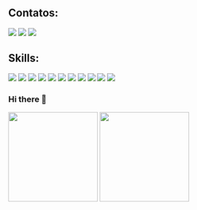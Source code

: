 <div style="background-color: '#FFFFFF';">

## Contatos:

<div>
<a href="https://instagram.com/lightup.marketingdigital" target="blank"><img loading="lazy" src="https://img.shields.io/badge/-Instagram-%23E4405F?style=for-the-badge&logo=instagram&logoColor=white"></a>
<a href="mailto:lucasmatheussc97@gmail.com"><img loading="lazy" src="https://img.shields.io/badge/Gmail-D14836?style=for-the-badge&logo=gmail&logoColor=white"></a>
<a href="https://www.linkedin.com/in/lucascardev" target="blank"><img loading="lazy" src="https://img.shields.io/badge/-LinkedIn-%230077B5?style=for-the-badge&logo=linkedin&logoColor=white"></a>   
</div>

## Skills:

<div>
<img loading="lazy" src="https://img.shields.io/badge/Typescript-blue?style=for-the-badge&logo=typescript&logoColor=%23ffffff">
  <img loading="lazy" src="https://img.shields.io/badge/Javascipt-yellow?style=for-the-badge&logo=javascript&logoColor=%23ffffff">
  <img loading="lazy" src="https://img.shields.io/badge/NodeJS-green?style=for-the-badge&logo=nodedotjs&logoColor=%23ffffff">
  <img loading="lazy" src="https://img.shields.io/badge/ReactJS-lightblue?style=for-the-badge&logo=react&logoColor=%23000000">
  <img loading="lazy" src="https://img.shields.io/badge/React_Native-lightblue?style=for-the-badge&logo=react&logoColor=%23000000">
  <img loading="lazy" src="https://img.shields.io/badge/NextJS-black?style=for-the-badge&logo=nextdotjs&logoColor=%23ffffff">
<img loading="lazy" src="https://img.shields.io/badge/PrismaORM-gray?style=for-the-badge&logo=prisma&logoColor=%23ffffff">
  <img loading="lazy" src="https://img.shields.io/badge/Postgres-%234169E1?style=for-the-badge&logo=postgresql&logoColor=%23ffffff">
  <img loading="lazy" src="https://img.shields.io/badge/Linux-%23FCC624?style=for-the-badge&logo=linux&logoColor=%23000">
  <img loading="lazy" src="https://img.shields.io/badge/Github-%23181717?style=for-the-badge&logo=github&logoColor=%23ffff">
  <img loading="lazy" src="https://img.shields.io/badge/Docker-%232496ED?style=for-the-badge&logo=docker&logoColor=%23ffff">
</div>


### Hi there 👋

<div>
<img loading="lazy" height="180em" src="https://github-readme-stats.vercel.app/api/top-langs/?username=lucascardev&layout=compact&langs_count=7&theme=dracula"/>
<img loading="lazy" height="180em" src="https://github-readme-stats.vercel.app/api?username=lucascardev&show_icons=true&theme=dracula"/>
</div>



<!--
**lucascardev/lucascardev** is a ✨ _special_ ✨ repository because its `README.md` (this file) appears on your GitHub profile.

Here are some ideas to get you started:

- 🔭 I’m currently working on ...
- 🌱 I’m currently learning ...
- 👯 I’m looking to collaborate on ...
- 🤔 I’m looking for help with ...
- 💬 Ask me about ...
- 📫 How to reach me: ...
- 😄 Pronouns: ...
- ⚡ Fun fact: ...
-->
</div>

